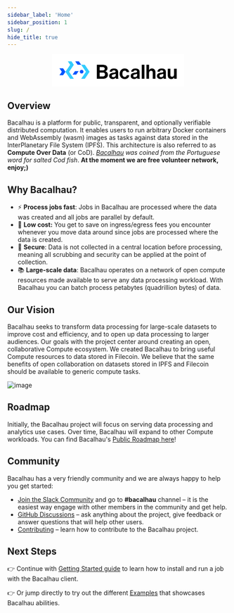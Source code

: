```yaml
---
sidebar_label: 'Home'
sidebar_position: 1
slug: /
hide_title: true
---
```


<p align="center">
<img src="img/bacalhau-horizontal.jpg" alt="Bacalhau Logo" width="300" />
</p>

## Overview

Bacalhau is a platform for public, transparent, and optionally verifiable distributed computation. It enables users to run arbitrary Docker containers and WebAssembly (wasm) images as tasks against data stored in the InterPlanetary File System (IPFS). This architecture is also referred to as **Compute Over Data** (or CoD). _[Bacalhau](https://translate.google.com/?sl=pt&tl=en&text=bacalhau&op=translate) was coined from the Portuguese word for salted Cod fish_.  **At the moment we are free volunteer network, enjoy;)** 

## Why Bacalhau?

- ⚡️ **Process jobs fast**: Jobs in Bacalhau are processed where the data was created and all jobs are parallel by default.
- 💸 **Low cost:** You get to save on ingress/egress fees you encounter whenever you move data around since jobs are processed where the data is created.
- 🔐 **Secure**: Data is not collected in a central location before processing, meaning all scrubbing and security can be applied at the point of collection.
- 📚 **Large-scale data**: Bacalhau operates on a network of open compute resources made available to serve any data processing workload. With Bacalhau you can batch process petabytes (quadrillion bytes) of data.

## Our Vision

Bacalhau seeks to transform data processing for large-scale datasets to improve cost and efficiency, and to open up data processing to larger audiences. Our goals with the project center around creating an open, collaborative Compute ecosystem. We created Bacalhau to bring useful Compute resources to data stored in Filecoin. We believe that the same benefits of open collaboration on datasets stored in IPFS and Filecoin should be available to generic compute tasks.

![image](/img/bacalhau-high-level-view.png)

## Roadmap

Initially, the Bacalhau project will focus on serving data processing and analytics use cases. Over time, Bacalhau will expand to other Compute workloads. You can find Bacalhau's [Public Roadmap here](https://www.starmaps.app/roadmap/github.com/filecoin-project/bacalhau/issues/115)!

## Community

Bacalhau has a very friendly community and we are always happy to help you get started:

- [Join the Slack Community](https://filecoin.io/slack) and go to **#bacalhau** channel – it is the easiest way engage with other members in the community and get help.
- [GitHub Discussions](https://github.com/filecoin-project/bacalhau/discussions) – ask anything about the project, give feedback or answer questions that will help other users.
- [Contributing](https://docs.bacalhau.org/community/ways-to-contribute) – learn how to contribute to the Bacalhau project.

## Next Steps

👉 Continue with [Getting Started guide](https://docs.bacalhau.org/getting-started/installation) to learn how to install and run a job with the Bacalhau client.

👉 Or jump directly to try out the different [Examples](examples/index.md) that showcases Bacalhau abilities.
